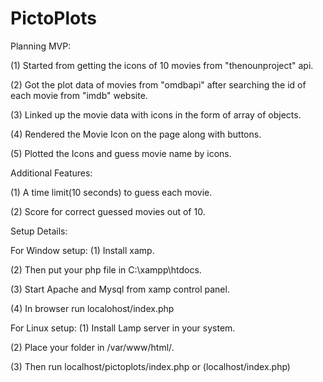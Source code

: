 # PictoPlots

Planning MVP:

(1) Started from getting the icons of 10 movies from "thenounproject" api.

(2) Got the plot data of movies from "omdbapi" after searching the id of each movie from "imdb" website.

(3) Linked up the movie data with icons in the form of array of objects.

(4) Rendered the Movie Icon on the page along with buttons.

(5) Plotted the Icons and guess movie name by icons.

Additional Features:

(1) A time limit(10 seconds) to guess each movie. 

(2) Score for correct guessed movies out of 10.
 
Setup Details:

For Window setup:
(1) Install xamp.

(2) Then put your php file in  C:\xampp\htdocs.

(3) Start Apache and Mysql from xamp control panel.

(4) In browser run localohost/index.php

For Linux setup:
(1) Install Lamp server in your system.

(2) Place your folder in /var/www/html/.

(3) Then run localhost/pictoplots/index.php or (localhost/index.php)
